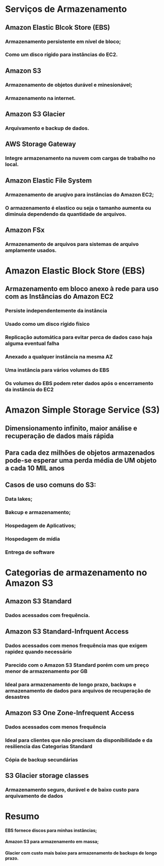 # Serviços de Armazenamento
## Amazon Elastic Blcok Store (EBS)
### Armazenamento persistente em nível de bloco;
### Como um disco rígido para instâncias do EC2.
## Amazon S3
### Armazenamento de objetos durável e minesionável;
### Armazenamento na internet.
## Amazon S3 Glacier
### Arquivamento e backup de dados.
## AWS Storage Gateway
### Integre armazenamento na nuvem com cargas de trabalho no local.
## Amazon Elastic File System
### Armazenamento de aruqivo para instâncias do Amazon EC2;
### O armazenamento é elastico ou seja o tamanho aumenta ou diminuia dependendo da quantidade de arquivos.
## Amazon FSx
### Armazenamento de arquivos para sistemas de arquivo amplamente usados.

# Amazon Elastic Block Store (EBS)
## Armazenamento em bloco anexo à rede para uso com as Instâncias do Amazon EC2
### Persiste independentemente da instância
### Usado como um disco rígido físico
### Replicação automática para evitar perca de dados caso haja alguma eventual falha
### Anexado a qualquer instância na mesma AZ
### Uma instância para vários volumes do EBS
### Os volumes do EBS podem reter dados após o encerramento da instância do EC2

# Amazon Simple Storage Service (S3)
## Dimensionamento infinito, maior análise e recuperação de dados mais rápida
## Para cada dez milhões de objetos armazenados pode-se esperar uma perda média de UM objeto a cada 10 MIL anos
## Casos de uso comuns do S3:
### Data lakes;
### Bakcup e armazenamento;
### Hospedagem de Aplicativos;
### Hospedagem de mídia
### Entrega de software

# Categorias de armazenamento no Amazon S3
## Amazon S3 Standard
### Dados acessados com frequência.
## Amazon S3 Standard-Infrquent Access
### Dados acessados com menos frequência mas que exigem rapidez quando necessário
### Parecido com o Amazon S3 Standard porém com um preço menor de armazenamento por GB
### Ideal para armazenamento de longo prazo, backups e armazenamento de dados para arquivos de recuperação de desastres
## Amazon S3 One Zone-Infrequent Access
### Dados acessados com menos frequência
### Ideal para clientes que não precisam da disponibilidade e da resiliencia das Categorias Standard
### Cópia de backup secundárias
## S3 Glacier storage classes
### Armazenamento seguro, durável e de baixo custo para arquivamento de dados

# Resumo
#### EBS fornece discos para minhas instâncias;
#### Amazon S3 para armazenamento em massa;
#### Glacier com custo mais baixo para armazenamento de backups de longo prazo.